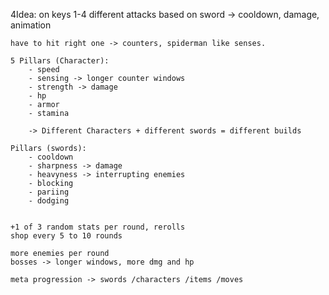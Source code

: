 4Idea:
    on keys 1-4 different attacks based on sword
        -> cooldown, damage, animation
    
    have to hit right one -> counters, spiderman like senses.

    5 Pillars (Character): 
        - speed
        - sensing -> longer counter windows
        - strength -> damage
        - hp
        - armor
        - stamina

        -> Different Characters + different swords = different builds

    Pillars (swords):
        - cooldown
        - sharpness -> damage
        - heavyness -> interrupting enemies
        - blocking
        - pariing
        - dodging


    +1 of 3 random stats per round, rerolls
    shop every 5 to 10 rounds

    more enemies per round
    bosses -> longer windows, more dmg and hp

    meta progression -> swords /characters /items /moves